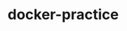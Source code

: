 # docker-practice
<!-- 
    //create directory
    mkdir docker-practice
    //npm initialization
    npm init -y
    //install dependency express 
    npm i express
    //docker build a container using Dockerfile 
    docker build -t node-app-image .
    //show all image 
    docker image ls
    //run container on a specific port 
    docker run -p 3000:3000 -d  --name node-app  node-app-image
    //show container
    docker ps
    //remove a container 
    docker rm node-app -f
    //open container directory 
    docker exec -it node-app bash
 -->
